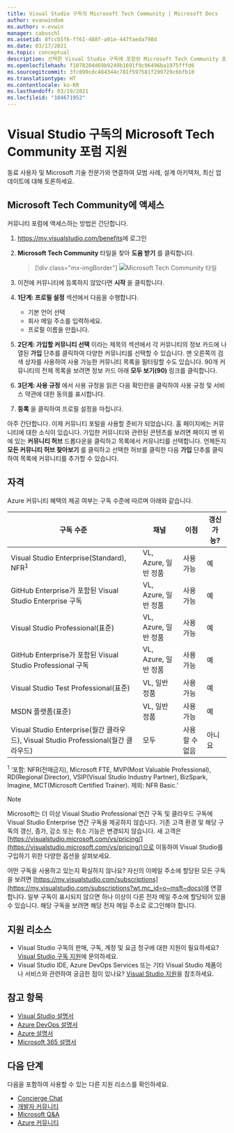 ```yaml
---
title: Visual Studio 구독의 Microsoft Tech Community | Microsoft Docs
author: evanwindom
ms.author: v-evwin
manager: cabuschl
ms.assetid: 8fccb5f6-ff61-488f-a91e-447faeda798d
ms.date: 03/17/2021
ms.topic: conceptual
description: 선택한 Visual Studio 구독에 포함된 Microsoft Tech Community 포럼 지원 혜택에 대해 알아봅니다.
ms.openlocfilehash: f1078204d69b9249b1691f9c96496ba1975fffd6
ms.sourcegitcommit: 3fc099cdc484344c781f597581f299729c6bfb10
ms.translationtype: HT
ms.contentlocale: ko-KR
ms.lasthandoff: 03/19/2021
ms.locfileid: "104671952"
---
```

# <a name="microsoft-tech-community-forum-support-in-visual-studio-subscriptions"></a>Visual Studio 구독의 Microsoft Tech Community 포럼 지원
동료 사용자 및 Microsoft 기술 전문가와 연결하여 모범 사례, 설계 아키텍처, 최신 업데이트에 대해 토론하세요.


## <a name="access-the-microsoft-tech-community"></a>Microsoft Tech Community에 액세스 
커뮤니티 포럼에 액세스하는 방법은 간단합니다.  

1. <https://my.visualstudio.com/benefits>에 로그인
0. **Microsoft Tech Community** 타일을 찾아 **도움 받기** 를 클릭합니다.

    > [!div class="mx-imgBorder"]
    > ![Microsoft Tech Community 타일](_img/vs-tech-community/vs-tech-community-tile.png "Microsoft Tech Community 타일에서 '도움 받기' 클릭")

0. 이전에 커뮤니티에 등록하지 않았다면 **시작** 을 클릭합니다.
0. **1단계: 프로필 설정** 섹션에서 다음을 수행합니다.
   - 기본 언어 선택
   - 회사 메일 주소를 입력하세요.
   - 프로필 이름을 만듭니다. 
0. **2단계: 가입할 커뮤니티 선택** 이라는 제목의 섹션에서 각 커뮤니티의 정보 카드에 나열된 **가입** 단추를 클릭하여 다양한 커뮤니티를 선택할 수 있습니다.  맨 오른쪽의 검색 상자를 사용하여 사용 가능한 커뮤니티 목록을 필터링할 수도 있습니다.  90개 커뮤니티의 전체 목록을 보려면 정보 카드 아래 **모두 보기(90)** 링크를 클릭합니다. 
0. **3단계: 사용 규정** 에서 사용 규정을 읽은 다음 확인란을 클릭하여 사용 규정 및 서비스 약관에 대한 동의를 표시합니다.
0. **등록** 을 클릭하여 프로필 설정을 마칩니다.

아주 간단합니다.  이제 커뮤니티 포털을 사용할 준비가 되었습니다.  홈 페이지에는 커뮤니티에 대한 소식이 있습니다.  가입한 커뮤니티와 관련된 콘텐츠를 보려면 페이지 맨 위에 있는 **커뮤니티 허브** 드롭다운을 클릭하고 목록에서 커뮤니티를 선택합니다.  언제든지 **모든 커뮤니티 허브 찾아보기** 를 클릭하고 선택한 허브를 클릭한 다음 **가입** 단추를 클릭하여 목록에 커뮤니티를 추가할 수 있습니다. 

## <a name="eligibility"></a>자격
Azure 커뮤니티 혜택의 제공 여부는 구독 수준에 따르며 아래와 같습니다.

|                                          구독 수준                                           |     채널      |    이점    | 갱신 가능? |
|-------------------------------------------------------------------------------------------------------|-------------------|---------------|------------|
|                           Visual Studio Enterprise(Standard), NFR<sup>1</sup>                            | VL, Azure, 일반 정품 |   사용 가능    |    예     |
|                           GitHub Enterprise가 포함된 Visual Studio Enterprise 구독                           | VL, Azure, 일반 정품 |   사용 가능    |    예     |
|                          Visual Studio Professional(표준)                          | VL, Azure, 일반 정품 |   사용 가능    |    예     |
|                          GitHub Enterprise가 포함된 Visual Studio Professional 구독                          | VL, Azure, 일반 정품 |   사용 가능    |    예     |
|                              Visual Studio Test Professional(표준)                               |    VL, 일반 정품     |   사용 가능    |    예     |
|                                       MSDN 플랫폼(표준)                                       |    VL, 일반 정품     |   사용 가능    |    예     |
| Visual Studio Enterprise(월간 클라우드), Visual Studio Professional(월간 클라우드)|        모두        | 사용할 수 없음 |     아니요     |

<sup>1</sup> ‘포함: NFR(전매금지), Microsoft FTE, MVP(Most Valuable Professional), RD(Regional Director), VSIP(Visual Studio Industry Partner), BizSpark, Imagine, MCT(Microsoft Certified Trainer). 제외: NFR Basic.’

> [!NOTE]
> Microsoft는 더 이상 Visual Studio Professional 연간 구독 및 클라우드 구독에 Visual Studio Enterprise 연간 구독을 제공하지 않습니다. 기존 고객 환경 및 해당 구독의 갱신, 증가, 감소 또는 취소 기능은 변경되지 않습니다. 새 고객은 [https://visualstudio.microsoft.com/vs/pricing/](https://visualstudio.microsoft.com/vs/pricing/)으로 이동하여 Visual Studio를 구입하기 위한 다양한 옵션을 살펴보세요.

어떤 구독을 사용하고 있는지 확실하지 않나요?  자신의 이메일 주소에 할당된 모든 구독을 보려면 [https://my.visualstudio.com/subscriptions](https://my.visualstudio.com/subscriptions?wt.mc_id=o~msft~docs)에 연결합니다. 일부 구독이 표시되지 않으면 하나 이상이 다른 전자 메일 주소에 할당되어 있을 수 있습니다.  해당 구독을 보려면 해당 전자 메일 주소로 로그인해야 합니다.

## <a name="support-resources"></a>지원 리소스
- Visual Studio 구독의 판매, 구독, 계정 및 요금 청구에 대한 지원이 필요하세요?  [Visual Studio 구독 지원](https://my.visualstudio.com/gethelp)에 문의하세요.
- Visual Studio IDE, Azure DevOps Services 또는 기타 Visual Studio 제품이나 서비스와 관련하여 궁금한 점이 있나요?  [Visual Studio 지원](https://visualstudio.microsoft.com/support/)을 참조하세요.

## <a name="see-also"></a>참고 항목
- [Visual Studio 설명서](/visualstudio/)
- [Azure DevOps 설명서](/azure/devops/)
- [Azure 설명서](/azure/)
- [Microsoft 365 설명서](/microsoft-365/)

## <a name="next-steps"></a>다음 단계
다음을 포함하여 사용할 수 있는 다른 지원 리소스를 확인하세요.
- [Concierge Chat](vs-concierge-chat.md)
- [개발자 커뮤니티](vs-developer-community.md)
- [Microsoft Q&A](vs-microsoft-qa.md)
- [Azure 커뮤니티](vs-azure-community.md)